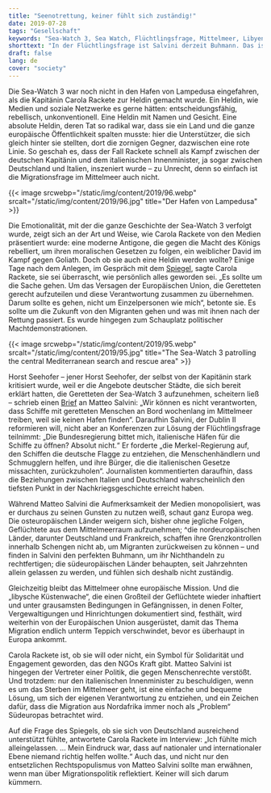 ```yaml
---
title: "Seenotrettung, keiner fühlt sich zuständig!"
date: 2019-07-28
tags: "Gesellschaft"
keywords: "Sea-Watch 3, Sea Watch, Flüchtlingsfrage, Mittelmeer, Libyen, Europa, Südeuropa, Spiegel, Rechtspopulismus, Salvini, Seehofer"
shorttext: "In der Flüchtlingsfrage ist Salvini derzeit Buhmann. Das ist einfache und bequeme, um sich der Verantwortung zu entziehen."
draft: false
lang: de
cover: "society"
---
```


Die Sea-Watch 3 war noch nicht in den Hafen von Lampedusa eingefahren, als die Kapitänin Carola Rackete zur Heldin gemacht wurde. Ein Heldin, wie Medien und soziale Netzwerke es gerne hätten: entscheidungsfähig, rebellisch, unkonventionell. Eine Heldin mit Namen und Gesicht. Eine absolute Heldin, deren Tat so radikal war, dass sie ein Land und die ganze europäische Öffentlichkeit spalten musste: hier die Unterstützer, die sich gleich hinter sie stellten, dort die zornigen Gegner, dazwischen eine rote Linie. So geschah es, dass der Fall Rackete schnell als Kampf zwischen der deutschen Kapitänin und dem italienischen Innenminister, ja sogar zwischen Deutschland und Italien, inszeniert wurde – zu Unrecht, denn so einfach ist die Migrationsfrage im Mittelmeer auch nicht.

{{< image srcwebp="/static/img/content/2019/96.webp" srcalt="/static/img/content/2019/96.jpg" title="Der Hafen von Lampedusa" >}}

Die Emotionalität, mit der die ganze Geschichte der Sea-Watch 3 verfolgt wurde, zeigt sich an der Art und Weise, wie Carola Rackete von den Medien präsentiert wurde: eine moderne Antigone, die gegen die Macht des Königs rebelliert, um ihren moralischen Gesetzen zu folgen, ein weiblicher David im Kampf gegen Goliath. Doch ob sie auch eine Heldin werden wollte? Einige Tage nach dem Anlegen, im Gespräch mit dem [Spiegel](https://www.spiegel.de/plus/sea-watch-kapitaenin-carola-rackete-am-ende-waren-wir-nur-noch-verzweifelt-a-00000000-0002-0001-0000-000164759115 "Am Ende waren wir nur noch verzweifelt"), sagte Carola Rackete, sie sei überrascht, wie persönlich alles geworden sei. „Es sollte um die Sache gehen. Um das Versagen der Europäischen Union, die Geretteten gerecht aufzuteilen und diese Verantwortung zusammen zu übernehmen. Darum sollte es gehen, nicht um Einzelpersonen wie mich“, betonte sie. Es sollte um die Zukunft von den Migranten gehen und was mit ihnen nach der Rettung passiert. Es wurde hingegen zum Schauplatz politischer Machtdemonstrationen.

{{< image srcwebp="/static/img/content/2019/95.webp" srcalt="/static/img/content/2019/95.jpg" title="The Sea-Watch 3 patrolling the central Mediterranean search and rescue area" >}}

Horst Seehofer – jener Horst Seehofer, der selbst von der Kapitänin stark kritisiert wurde, weil er die Angebote deutscher Städte, die sich bereit erklärt hatten, die Geretteten der Sea-Watch 3 aufzunehmen, scheitern ließ – schrieb einen [Brief](https://www.tagesspiegel.de/politik/streit-um-fluechtlinge-im-mittelmeer-darum-spitzt-sich-die-krise-um-die-seenotrettung-wieder-zu/24534320.html "Darum spitzt sich die Krise um die Seenotrettung wieder zu") an Matteo Salvini: „Wir können es nicht verantworten, dass Schiffe mit geretteten Menschen an Bord wochenlang im Mittelmeer treiben, weil sie keinen Hafen finden“. Daraufhin Salvini, der Dublin II reformieren will, nicht aber an Konferenzen zur Lösung der Flüchtlingsfrage teilnimmt: „Die Bundesregierung bittet mich, italienische Häfen für die Schiffe zu öffnen? Absolut nicht.“ Er forderte „die Merkel-Regierung auf, den Schiffen die deutsche Flagge zu entziehen, die Menschenhändlern und Schmugglern helfen, und ihre Bürger, die die italienischen Gesetze missachten, zurückzuholen“. Journalisten kommentierten daraufhin, dass die Beziehungen zwischen Italien und Deutschland wahrscheinlich den tiefsten Punkt in der Nachkriegsgeschichte erreicht haben.

Während Matteo Salvini die Aufmerksamkeit der Medien monopolisiert, was er durchaus zu seinen Gunsten zu nutzen weiß, schaut ganz Europa weg. Die osteuropäischen Länder weigern sich, bisher ohne jegliche Folgen, Geflüchtete aus dem Mittelmeerraum aufzunehmen; ^die nordeuropäischen Länder, darunter Deutschland und Frankreich, schaffen ihre Grenzkontrollen innerhalb Schengen nicht ab, um Migranten zurückweisen zu können – und finden in Salvini den perfekten Buhmann, um ihr Nichthandeln zu rechtfertigen; die südeuropäischen Länder behaupten, seit Jahrzehnten allein gelassen zu werden, und fühlen sich deshalb nicht zuständig.

Gleichzeitig bleibt das Mittelmeer ohne europäische Mission. Und die „libysche Küstenwache“, die einen Großteil der Geflüchtete wieder inhaftiert und unter grausamsten Bedingungen in Gefängnissen, in denen Folter, Vergewaltigungen und Hinrichtungen dokumentiert sind, festhält, wird weiterhin von der Europäischen Union ausgerüstet, damit das Thema Migration endlich unterm Teppich verschwindet, bevor es überhaupt in Europa ankommt.

Carola Rackete ist, ob sie will oder nicht, ein Symbol für Solidarität und Engagement geworden, das den NGOs Kraft gibt. Matteo Salvini ist hingegen der Vertreter einer Politik, die gegen Menschenrechte verstößt. Und trotzdem: nur den italienischen Innenminister zu beschuldigen, wenn es um das Sterben im Mittelmeer geht, ist eine einfache und bequeme Lösung, um sich der eigenen Verantwortung zu entziehen, und ein Zeichen dafür, dass die Migration aus Nordafrika immer noch als „Problem“ Südeuropas betrachtet wird.

Auf die Frage des Spiegels, ob sie sich von Deutschland ausreichend unterstützt fühlte, antwortete Carola Rackete im Interview: „Ich fühlte mich alleingelassen. … Mein Eindruck war, dass auf nationaler und internationaler Ebene niemand richtig helfen wollte.“ Auch das, und nicht nur den entsetzlichen Rechtspopulismus von Matteo Salvini sollte man erwähnen, wenn man über Migrationspolitik reflektiert. Keiner will sich darum kümmern.
